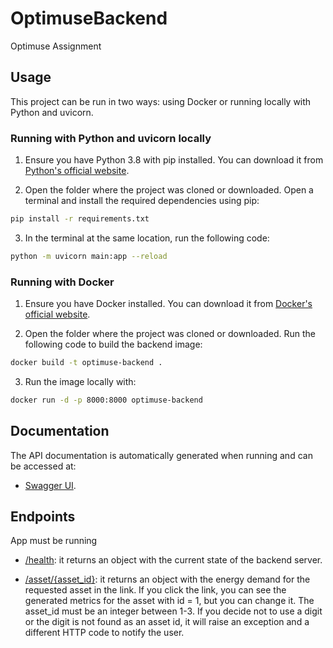 # OptimuseBackend

Optimuse Assignment

## Usage

This project can be run in two ways: using Docker or running locally with Python and uvicorn.

### Running with Python and uvicorn locally

1. Ensure you have Python 3.8 with pip installed. You can download it from [Python's official website](https://www.python.org/downloads/).

2. Open the folder where the project was cloned or downloaded. Open a terminal and install the required dependencies using pip:

```bash
pip install -r requirements.txt
```

3. In the terminal at the same location, run the following code:

```bash
python -m uvicorn main:app --reload
```

### Running with Docker

1. Ensure you have Docker installed. You can download it from [Docker's official website](https://www.docker.com/products/docker-desktop/).

2. Open the folder where the project was cloned or downloaded. Run the following code to build the backend image:

```bash
docker build -t optimuse-backend .
```

3. Run the image locally with:

```bash
docker run -d -p 8000:8000 optimuse-backend
```

## Documentation

The API documentation is automatically generated when running and can be accessed at:

- [Swagger UI](http://localhost:8000/docs).

## Endpoints

App must be running

- [/health](http://localhost:8000/health): it returns an object with the current state of the backend server.

- [/asset/{asset_id}](http://localhost:8000/asset/1): it returns an object with the energy demand for the requested asset in the link. If you click the link, you can see the generated metrics for the asset with id = 1, but you can change it. The asset_id must be an integer between 1-3. If you decide not to use a digit or the digit is not found as an asset id, it will raise an exception and a different HTTP code to notify the user.
